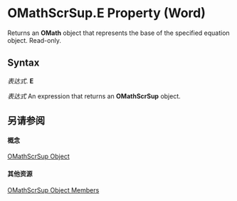 
# OMathScrSup.E Property (Word)

Returns an  **OMath** object that represents the base of the specified equation object. Read-only.


## Syntax

 _表达式_. **E**

 _表达式_ An expression that returns an **OMathScrSup** object.


## 另请参阅


#### 概念


[OMathScrSup Object](70adf652-d78c-4ca3-604f-57ca109e8109.md)
#### 其他资源


[OMathScrSup Object Members](http://msdn.microsoft.com/library/b510c335-ce5d-c951-ff1e-c9e02fe65374%28Office.15%29.aspx)